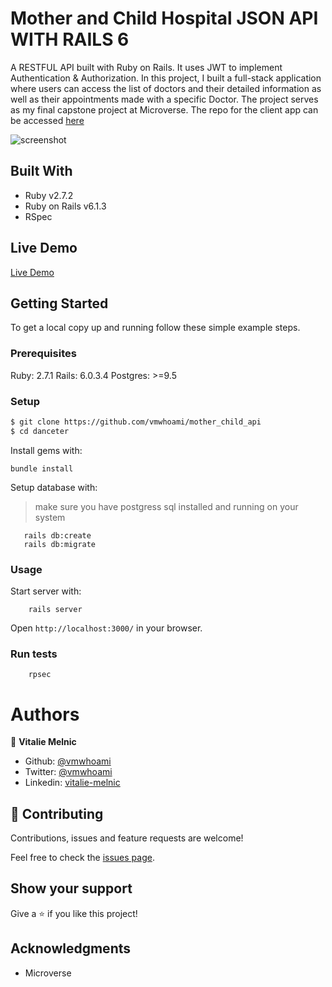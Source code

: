 # Mother and Child Hospital JSON API WITH RAILS 6

A RESTFUL API built with Ruby on Rails. It uses JWT to implement Authentication & Authorization. In this project, I built a full-stack application where users can access the list of doctors and their detailed information as well as their appointments made with a specific Doctor. The project serves as my final capstone project at Microverse. The repo for the client app can be accessed [here](https://github.com/vmwhoami/mother_child_api)

![screenshot](./)

## Built With

- Ruby v2.7.2
- Ruby on Rails v6.1.3
- RSpec

## Live Demo

[Live Demo](https://mother-child.netlify.app)

## Getting Started

To get a local copy up and running follow these simple example steps.

### Prerequisites

Ruby: 2.7.1
Rails: 6.0.3.4
Postgres: >=9.5

### Setup

```bash
$ git clone https://github.com/vmwhoami/mother_child_api
$ cd danceter
```

Install gems with:

```
bundle install
```

Setup database with:

> make sure you have postgress sql installed and running on your system

```
   rails db:create
   rails db:migrate
```

### Usage

Start server with:

```
    rails server
```

Open `http://localhost:3000/` in your browser.

### Run tests

```
    rpsec
```

# Authors

👤 **Vitalie Melnic**

- Github: [@vmwhoami](https://github.com/vmwhoami)
- Twitter: [@vmwhoami](https://twitter.com/vmwhoami)
- Linkedin: [vitalie-melnic](https://www.linkedin.com/in/vitalie-melnic/)

## 🤝 Contributing

Contributions, issues and feature requests are welcome!

Feel free to check the [issues page](issues/).

## Show your support

Give a ⭐️ if you like this project!

## Acknowledgments

- Microverse
